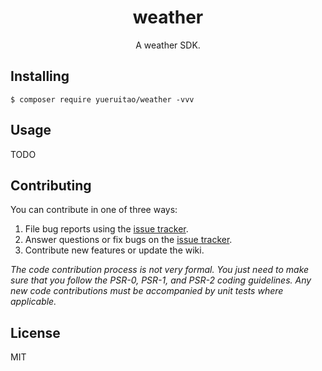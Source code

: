 <h1 align="center"> weather </h1>

<p align="center"> A weather SDK.</p>


## Installing

```shell
$ composer require yueruitao/weather -vvv
```

## Usage

TODO

## Contributing

You can contribute in one of three ways:

1. File bug reports using the [issue tracker](https://github.com/yueruitao/weather/issues).
2. Answer questions or fix bugs on the [issue tracker](https://github.com/yueruitao/weather/issues).
3. Contribute new features or update the wiki.

_The code contribution process is not very formal. You just need to make sure that you follow the PSR-0, PSR-1, and PSR-2 coding guidelines. Any new code contributions must be accompanied by unit tests where applicable._

## License

MIT